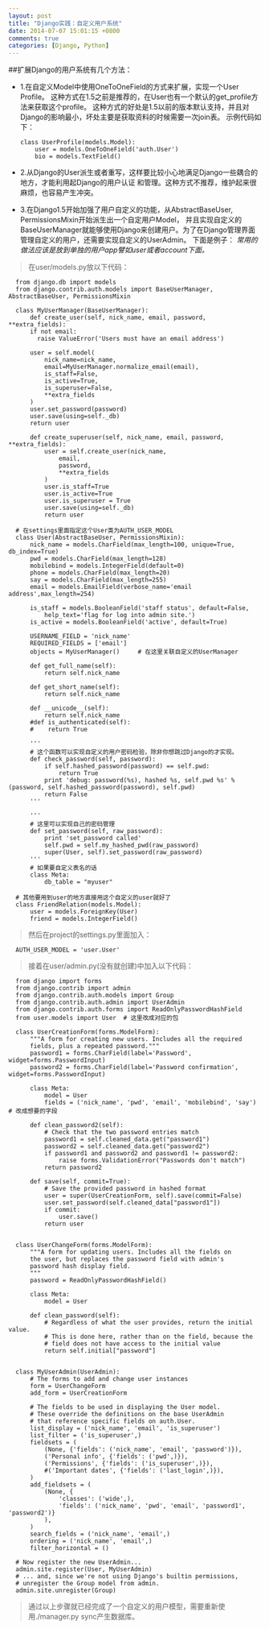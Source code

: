 ```yaml
---
layout: post
title: "Django实践：自定义用户系统"
date: 2014-07-07 15:01:15 +0800
comments: true
categories: [Django, Python]
---
```



##扩展Django的用户系统有几个方法：

+ 1.在自定义Model中使用OneToOneField的方式来扩展，实现一个User Profile。
这种方式在1.5之前是推荐的，在User也有一个默认的get_profile方法来获取这个profile。
这种方式的好处是1.5以前的版本默认支持，并且对Django的影响最小，坏处主要是获取资料的时候需要一次join表。
示例代码如下：

      class UserProfile(models.Model):
          user = models.OneToOneField('auth.User')
          bio = models.TextField()

+ 2.从Django的User派生或者重写，这样要比较小心地满足Django一些耦合的地方，才能利用起Django的用户认证
和管理。这种方式不推荐，维护起来很麻烦，也容易产生冲突。

+ 3.在Django1.5开始加强了用户自定义的功能，从AbstractBaseUser, PermissionsMixin开始派生出一个自定用户Model，
并且实现自定义的BaseUserManager就能够使用Django来创建用户。为了在Django管理界面管理自定义的用户，还需要实现自定义的UserAdmin。
下面是例子：
*常用的做法应该是放到单独的用户app譬如user或者account下面。*

>在user/models.py放以下代码：

      from django.db import models
      from django.contrib.auth.models import BaseUserManager, AbstractBaseUser, PermissionsMixin

      class MyUserManager(BaseUserManager):
          def create_user(self, nick_name, email, password, **extra_fields):
          if not email:
            raise ValueError('Users must have an email address')

          user = self.model(
              nick_name=nick_name,
              email=MyUserManager.normalize_email(email),
              is_staff=False,
              is_active=True,
              is_superuser=False,
              **extra_fields
          )
          user.set_password(password)
          user.save(using=self._db)
          return user

          def create_superuser(self, nick_name, email, password, **extra_fields):
              user = self.create_user(nick_name,
                  email,
                  password,
                  **extra_fields
              )
              user.is_staff=True
              user.is_active=True
              user.is_superuser = True
              user.save(using=self._db)
              return user

      # 在settings里面指定这个User类为AUTH_USER_MODEL
      class User(AbstractBaseUser, PermissionsMixin):
          nick_name = models.CharField(max_length=100, unique=True, db_index=True)
          pwd = models.CharField(max_length=128)
          mobilebind = models.IntegerField(default=0)
          phone = models.CharField(max_length=20)
          say = models.CharField(max_length=255)
          email = models.EmailField(verbose_name='email address',max_length=254)

          is_staff = models.BooleanField('staff status', default=False,
              help_text='flag for log into admin site.')
          is_active = models.BooleanField('active', default=True)

          USERNAME_FIELD = 'nick_name'
          REQUIRED_FIELDS = ['email']
          objects = MyUserManager()     # 在这里关联自定义的UserManager

          def get_full_name(self):
              return self.nick_name

          def get_short_name(self):
              return self.nick_name

          def __unicode__(self):
              return self.nick_name
          #def is_authenticated(self):  
          #    return True  

          '''
          # 这个函数可以实现自定义的用户密码检验，除非你想跳过Django的才实现。
          def check_password(self, password):  
              if self.hashed_password(password) == self.pwd:  
                  return True
              print 'debug: password(%s), hashed %s, self.pwd %s' % (password, self.hashed_password(password), self.pwd)
              return False
          '''

          '''
          # 这里可以实现自己的密码管理
          def set_password(self, raw_password):
              print 'set_password called'
              self.pwd = self.my_hashed_pwd(raw_password)
              super(User, self).set_password(raw_password)
          '''
          # 如果要自定义表名的话
          class Meta:  
              db_table = "myuser"

      # 其他要用到user的地方直接用这个自定义的user就好了
      class FriendRelation(models.Model):
          user = models.ForeignKey(User)
          friend = models.IntegerField()

>然后在project的settings.py里面加入：

      AUTH_USER_MODEL = 'user.User'

>接着在user/admin.py(没有就创建)中加入以下代码：

      from django import forms
      from django.contrib import admin
      from django.contrib.auth.models import Group
      from django.contrib.auth.admin import UserAdmin
      from django.contrib.auth.forms import ReadOnlyPasswordHashField
      from user.models import User  # 这里改成对应的包

      class UserCreationForm(forms.ModelForm):
          """A form for creating new users. Includes all the required
          fields, plus a repeated password."""
          password1 = forms.CharField(label='Password', widget=forms.PasswordInput)
          password2 = forms.CharField(label='Password confirmation', widget=forms.PasswordInput)

          class Meta:
              model = User
              fields = ('nick_name', 'pwd', 'email', 'mobilebind', 'say')  # 改成想要的字段

          def clean_password2(self):
              # Check that the two password entries match
              password1 = self.cleaned_data.get("password1")
              password2 = self.cleaned_data.get("password2")
              if password1 and password2 and password1 != password2:
                  raise forms.ValidationError("Passwords don't match")
              return password2

          def save(self, commit=True):
              # Save the provided password in hashed format
              user = super(UserCreationForm, self).save(commit=False)
              user.set_password(self.cleaned_data["password1"])
              if commit:
                  user.save()
              return user


      class UserChangeForm(forms.ModelForm):
          """A form for updating users. Includes all the fields on
          the user, but replaces the password field with admin's
          password hash display field.
          """
          password = ReadOnlyPasswordHashField()

          class Meta:
              model = User

          def clean_password(self):
              # Regardless of what the user provides, return the initial value.
              # This is done here, rather than on the field, because the
              # field does not have access to the initial value
              return self.initial["password"]


      class MyUserAdmin(UserAdmin):
          # The forms to add and change user instances
          form = UserChangeForm
          add_form = UserCreationForm

          # The fields to be used in displaying the User model.
          # These override the definitions on the base UserAdmin
          # that reference specific fields on auth.User.
          list_display = ('nick_name', 'email', 'is_superuser')
          list_filter = ('is_superuser',)
          fieldsets = (
              (None, {'fields': ('nick_name', 'email', 'password')}),
              ('Personal info', {'fields': ('pwd',)}),
              ('Permissions', {'fields': ('is_superuser',)}),
              #('Important dates', {'fields': ('last_login',)}),
          )
          add_fieldsets = (
              (None, {
                  'classes': ('wide',),
                  'fields': ('nick_name', 'pwd', 'email', 'password1', 'password2')}
              ),
          )
          search_fields = ('nick_name', 'email',)
          ordering = ('nick_name', 'email',)
          filter_horizontal = ()

      # Now register the new UserAdmin...
      admin.site.register(User, MyUserAdmin)
      # ... and, since we're not using Django's builtin permissions,
      # unregister the Group model from admin.
      admin.site.unregister(Group)

>通过以上步骤就已经完成了一个自定义的用户模型，需要重新使用./manager.py sync产生数据库。

[](http://lukecafe.com/2013/04/django-in-actioncustomize-user-system/)
